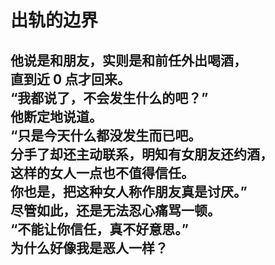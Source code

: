 # 出轨的边界

他说是和朋友，实则是和前任外出喝酒，
\
直到近 0 点才回来。
\
“我都说了，不会发生什么的吧？”
\
他断定地说道。
\
“只是今天什么都没发生而已吧。
\
分手了却还主动联系，明知有女朋友还约酒，
\
这样的女人一点也不值得信任。
\
你也是，把这种女人称作朋友真是讨厌。”
\
尽管如此，还是无法忍心痛骂一顿。
\
“不能让你信任，真不好意思。”
\
为什么好像我是恶人一样？
<br>
<br>
<br>
<br>
<br>
<br>
<br>
<br>
---
